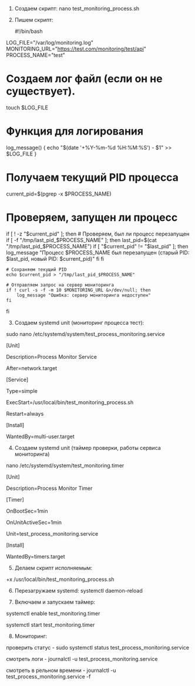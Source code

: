 1. Создаем скрипт: nano test_monitoring_process.sh

2. Пишем скрипт: 


	#!/bin/bash

LOG_FILE="/var/log/monitoring.log"
MONITORING_URL="https://test.com/monitoring/test/api"
PROCESS_NAME="test"

# Создаем лог файл (если он не существует).
touch $LOG_FILE

# Функция для логирования
log_message() {
    echo "$(date '+%Y-%m-%d %H:%M:%S') - $1" >> $LOG_FILE
}

# Получаем текущий PID процесса
current_pid=$(pgrep -x $PROCESS_NAME)

# Проверяем, запущен ли процесс
if [ ! -z "$current_pid" ]; then
    # Проверяем, был ли процесс перезапущен
    if [ -f "/tmp/last_pid_$PROCESS_NAME" ]; then
        last_pid=$(cat "/tmp/last_pid_$PROCESS_NAME")
        if [ "$current_pid" != "$last_pid" ]; then
            log_message "Процесс $PROCESS_NAME был перезапущен (старый PID: $last_pid, новый PID: $current_pid)"
        fi
    fi
    
    # Сохраняем текущий PID
    echo $current_pid > "/tmp/last_pid_$PROCESS_NAME"
    
    # Отправляем запрос на сервер мониторинга
    if ! curl -s -f -m 10 $MONITORING_URL &>/dev/null; then
        log_message "Ошибка: сервер мониторинга недоступен"
    fi
fi



3. Создаем systemd unit (мониторинг процесса тест):
 
sudo nano /etc/systemd/system/test_process_monitoring.service


[Unit]

Description=Process Monitor Service

After=network.target



[Service]

Type=simple

ExecStart=/usr/local/bin/test_monitoring_process.sh

Restart=always



[Install]

WantedBy=multi-user.target


	
4. Создаем systemd unit (таймер проверки, работы сервиса мониторинга)

 nano  /etc/systemd/system/test_monitoring.timer

[Unit]

Description=Process Monitor Timer



[Timer]

OnBootSec=1min

OnUnitActiveSec=1min

Unit=test_process_monitoring.service



[Install]

WantedBy=timers.target



5. Делаем скрипт исполняемым:

+x /usr/local/bin/test_monitoring_process.sh

6. Перезагружаем systemd: systemctl daemon-reload	

7. Включаем и запускаем таймер:

systemctl enable test_monitoring.timer
 
systemctl start test_monitoring.timer


8. Мониторинг:

проверить статус - sudo systemctl status test_process_monitoring.service

смотреть логи - journalctl -u test_process_monitoring.service

смотреть в рельном времени - journalctl -u test_process_monitoring.service -f 